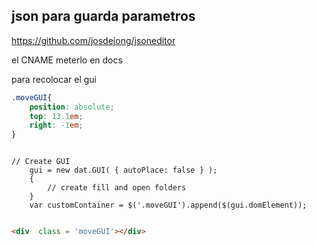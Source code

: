 ## json para guarda parametros 
https://github.com/josdejong/jsoneditor

el CNAME meterlo en docs 


para recolocar el gui

```css
.moveGUI{ 
    position: absolute;
    top: 13.1em;
    right: -1em;
}
```
```JS

// Create GUI   
    gui = new dat.GUI( { autoPlace: false } );
    {
        // create fill and open folders
    }
    var customContainer = $('.moveGUI').append($(gui.domElement));
```
```HTML

<div  class = 'moveGUI'></div>
```